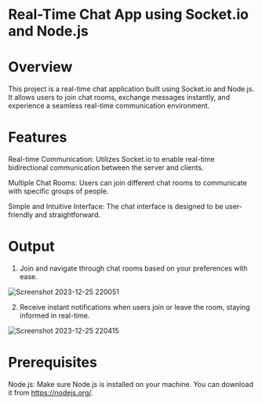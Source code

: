 # Real-Time Chat App using Socket.io and Node.js
# Overview
This project is a real-time chat application built using Socket.io and Node.js. It allows users to join chat rooms, exchange messages instantly, and experience a seamless real-time communication environment.

# Features
Real-time Communication: Utilizes Socket.io to enable real-time bidirectional communication between the server and clients.

Multiple Chat Rooms: Users can join different chat rooms to communicate with specific groups of people.

Simple and Intuitive Interface: The chat interface is designed to be user-friendly and straightforward.

# Output
1) Join and navigate through chat rooms based on your preferences with ease.

![Screenshot 2023-12-25 220051](https://github.com/prathmesh2121/REAL-TIME-CHAT-APP-USING-SOCKET.IO-NODEJS/assets/100065581/e0ad5088-26c6-42bc-8d68-a221a01009fa)

2) Receive instant notifications when users join or leave the room, staying informed in real-time.
   
![Screenshot 2023-12-25 220415](https://github.com/prathmesh2121/REAL-TIME-CHAT-APP-USING-SOCKET.IO-NODEJS/assets/100065581/c034a567-7d19-41b5-947b-affe2a844e45)


# Prerequisites
Node.js: Make sure Node.js is installed on your machine. You can download it from https://nodejs.org/.
